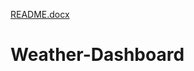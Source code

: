 [README.docx](https://github.com/trswork/Weather-Dashboard/files/7148162/README.docx)
# Weather-Dashboard
